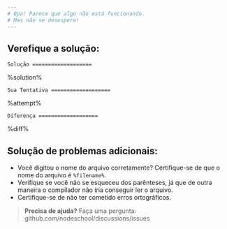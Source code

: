 ```yaml
---
# Opa! Parece que algo não está funcionando.
# Mas não se desespere!
---
```


## Verefique a solução:

`Solução
===================`

%solution%

`Sua Tentativa
===================`

%attempt%

`Diferença
===================`

%diff%

## Solução de problemas adicionais:
 * Você digitou o nome do arquivo corretamente? Certifique-se de que o nome do arquivo é `%filename%`.
 * Verifique se você não se esqueceu dos parênteses, já que de outra maneira o compilador não iria conseguir ler o arquivo.
 * Certifique-se de não ter cometido erros ortográficos.

> **Precisa de ajuda?** Faça uma pergunta: github.com/nodeschool/discussions/issues
